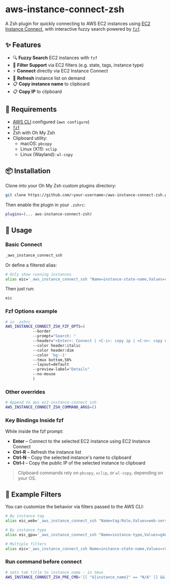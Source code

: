 # aws-instance-connect-zsh

A Zsh plugin for quickly connecting to AWS EC2 instances using [EC2 Instance Connect](https://docs.aws.amazon.com/AWSEC2/latest/UserGuide/ec2-instance-connect-methods.html), with interactive fuzzy search powered by [`fzf`](https://github.com/junegunn/fzf).

## ✨ Features

- 🔍 **Fuzzy Search** EC2 instances with `fzf`
- 🎯 **Filter Support** via EC2 filters (e.g. state, tags, instance type)
- ⚡ **Connect** directly via EC2 Instance Connect
- 🔁 **Refresh** instance list on demand
- 📋 **Copy instance name** to clipboard
- 📋 **Copy IP** to clipboard

## 🔧 Requirements

- [AWS CLI](https://aws.amazon.com/cli/) configured (`aws configure`)
- [`fzf`](https://github.com/junegunn/fzf)
- Zsh with Oh My Zsh
- Clipboard utility:
  - macOS: `pbcopy` 
  - Linux (X11): `xclip`
  - Linux (Wayland): `wl-copy`
## 📦 Installation

Clone into your Oh My Zsh custom plugins directory:

```bash
git clone https://github.com/<your-username>/aws-instance-connect-zsh.git ~/.oh-my-zsh/custom/plugins/aws-instance-connect-zsh
```

Then enable the plugin in your `.zshrc`:

```bash
plugins=(... aws-instance-connect-zsh)
```

## 🚀 Usage

### Basic Connect

```bash
_aws_instance_connect_ssh
```

Or define a filtered alias:

```bash
# Only show running instances
alias eic='_aws_instance_connect_ssh "Name=instance-state-name,Values=running"'
```

Then just run:

```bash
eic
```
### Fzf Options example
```bash
# in .zshrc
AWS_INSTANCE_CONNECT_ZSH_FZF_OPTS=(
            --border 
            --prompt="Search: "
            --header="<Enter>: Connect | <C-i>: copy ip | <C-n>: copy name | <C-/>: hide/show details"
            --color header:italic
            --color header:dim
            --color 'bg:-1'
            --tmux bottom,50%
            --layout=default
            --preview-label="Details"
            --no-mouse
            )

```
### Other overrides
```bash
# Append to aws ec2-instance-connect ssh 
AWS_INSTANCE_CONNECT_ZSH_COMMAND_ARGS=()

```
### Key Bindings Inside fzf

While inside the fzf prompt:

- **Enter** – Connect to the selected EC2 instance using EC2 Instance Connect
- **Ctrl-R** – Refresh the instance list
- **Ctrl-N** – Copy the selected instance's name to clipboard
- **Ctrl-I** – Copy the public IP of the selected instance to clipboard

> Clipboard commands rely on `pbcopy`, `xclip`, or `wl-copy`, depending on your OS.



## 📝 Example Filters

You can customize the behavior via filters passed to the AWS CLI:

```bash
# By instance tag
alias eic_web='_aws_instance_connect_ssh "Name=tag:Role,Values=web-server"'

# By instance type
alias eic_gpu='_aws_instance_connect_ssh "Name=instance-type,Values=g4dn.xlarge"'

# Multiple filters
alias eic='_aws_instance_connect_ssh Name=instance-state-name,Values=running Name=tag:Owner,Values=DevTeam1'
```

### Run command before connect
```bash
# sets tab title to instance name - in tmux
AWS_INSTANCE_CONNECT_ZSH_PRE_CMD='[[ "${instance_name}" == "N/A" ]] && printf "\033]2;󰌘 ${instance_id}\007" || printf "\033]2;󰌘 ${instance_name}\007"'

```
